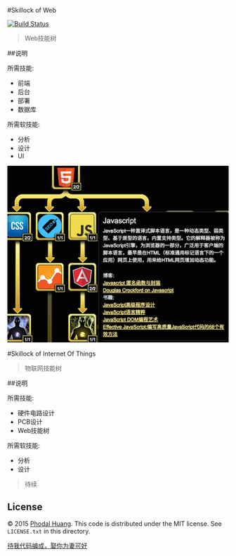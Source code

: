 #Skillock of Web

[![Build Status](https://travis-ci.org/phodal/skillock.svg?branch=gh-pages)](https://travis-ci.org/phodal/skillock)

> Web技能树

##说明

所需技能:

 - 前端
 - 后台
 - 部署
 - 数据库
 
所需软技能:
 
  - 分析
  - 设计
  - UI

![Screen shot](./screenshot.png)

#Skillock of Internet Of Things 

> 物联网技能树

##说明

所需技能:

 - 硬件电路设计
 - PCB设计
 - Web技能树
 
所需软技能:
 
 - 分析
 - 设计

> 待续  

## License

© 2015 [Phodal Huang](http://www.phodal.com). This code is distributed under the MIT license. See `LICENSE.txt` in this directory.

[待我代码编成，娶你为妻可好](http://www.xuntayizhan.com/person/ji-ke-ai-qing-zhi-er-shi-dai-wo-dai-ma-bian-cheng-qu-ni-wei-qi-ke-hao-wan/)
